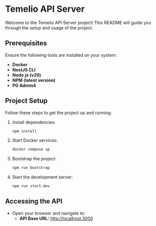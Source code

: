 # Temelio API Server

Welcome to the Temelio API Server project! This README will guide you through the setup and usage of the project.

## Prerequisites

Ensure the following tools are installed on your system:

- **Docker**
- **NestJS CLI**
- **Node.js (v20)**
- **NPM (latest version)**
- **PG Admin4**

## Project Setup

Follow these steps to get the project up and running:

1. Install dependencies:
   ```bash
   npm install
   ```

2. Start Docker services:
   ```bash
   docker compose up
   ```

3. Bootstrap the project:
   ```bash
   npm run bootstrap
   ```

4. Start the development server:
   ```bash
   npm run start:dev
   ```

## Accessing the API

- Open your browser and navigate to:
  - **API Base URL:** [http://localhost:3000](http://localhost:3000)
